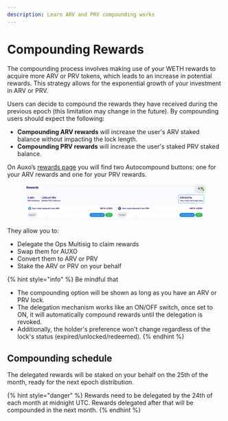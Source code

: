 ```yaml
---
description: Learn ARV and PRV compounding works
---
```


# Compounding Rewards

The compounding process involves making use of your WETH rewards to acquire more ARV or PRV tokens, which leads to an increase in potential rewards. This strategy allows for the exponential growth of your investment in ARV or PRV.

Users can decide to compound the rewards they have received during the previous epoch (this limitation may change in the future). By compounding users should expect the following:

* **Compounding ARV rewards** will increase the user's ARV staked balance without impacting the lock length.
* **Compounding PRV rewards** will increase the user's staked PRV staked balance.

On Auxo’s [rewards page](https://auxo.fi/rewards) you will find two Autocompound buttons: one for your ARV rewards and one for your PRV rewards.

<figure><img src="../.gitbook/assets/image (2).png" alt=""><figcaption></figcaption></figure>

They allow you to:

* Delegate the Ops Multisig to claim rewards
* Swap them for AUXO
* Convert them to ARV or PRV
* Stake the ARV or PRV on your behalf

{% hint style="info" %}
Be mindful that

* The compounding option will be shown as long as you have an ARV or PRV lock.
* The delegation mechanism works like an ON/OFF switch, once set to ON, it will automatically compound rewards until the delegation is revoked.
* Additionally, the holder's preference won't change regardless of the lock's status (expired/unlocked/redeemed).
{% endhint %}

## Compounding schedule

The delegated rewards will be staked on your behalf on the 25th of the month, ready for the next epoch distribution.

{% hint style="danger" %}
Rewards need to be delegated by the 24th of each month at midnight UTC. Rewards delegated after that will be compounded in the next month.
{% endhint %}
